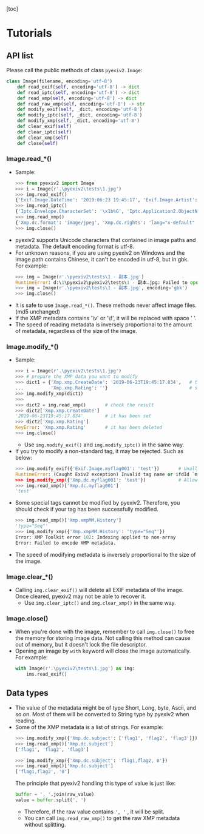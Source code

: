 [toc]

# Tutorials

## API list

Please call the public methods of class `pyexiv2.Image`:
```python
class Image(filename, encoding='utf-8')
    def read_exif(self, encoding='utf-8') -> dict
    def read_iptc(self, encoding='utf-8') -> dict
    def read_xmp(self, encoding='utf-8') -> dict
    def read_raw_xmp(self, encoding='utf-8') -> str
    def modify_exif(self, _dict, encoding='utf-8')
    def modify_iptc(self, _dict, encoding='utf-8')
    def modify_xmp(self, _dict, encoding='utf-8')
    def clear_exif(self)
    def clear_iptc(self)
    def clear_xmp(self)
    def close(self)
```

### Image.read_*()

- Sample:
    ```python
    >>> from pyexiv2 import Image
    >>> i = Image(r'.\pyexiv2\tests\1.jpg')
    >>> img.read_exif()
    {'Exif.Image.DateTime': '2019:06:23 19:45:17', 'Exif.Image.Artist': 'TEST', 'Exif.Image.Rating': '4', ...}
    >>> img.read_iptc()
    {'Iptc.Envelope.CharacterSet': '\x1b%G', 'Iptc.Application2.ObjectName': 'TEST', 'Iptc.Application2.Keywords': 'TEST', ...}
    >>> img.read_xmp()
    {'Xmp.dc.format': 'image/jpeg', 'Xmp.dc.rights': 'lang="x-default" TEST', 'Xmp.dc.subject': 'TEST', ...}
    >>> img.close()
    ```
- pyexiv2 supports Unicode characters that contained in image paths and metadata. The default encoding format is utf-8.
- For unknown reasons, if you are using pyexiv2 on Windows and the image path contains Chinese, it can't be encoded in utf-8, but in gbk. For example:
    ```python
    >>> img = Image(r'.\pyexiv2\tests\1 - 副本.jpg')
    RuntimeError: d:\1\pyexiv2\pyexiv2\tests\1 - 副本.jpg: Failed to open the data source: No such file or directory (errno = 2)
    >>> img = Image(r'.\pyexiv2\tests\1 - 副本.jpg', encoding='gbk')
    >>> img.close()
    ```
- It is safe to use `Image.read_*()`. These methods never affect image files. (md5 unchanged)
- If the XMP metadata contains '\v' or '\f', it will be replaced with space ' '.
- The speed of reading metadata is inversely proportional to the amount of metadata, regardless of the size of the image.

### Image.modify_*()

- Sample:
    ```python
    >>> i = Image(r'.\pyexiv2\tests\1.jpg')
    >>> # prepare the XMP data you want to modify
    >>> dict1 = {'Xmp.xmp.CreateDate': '2019-06-23T19:45:17.834',   # this will overwrite its original value, or add it if it doesn't exist
    ...          'Xmp.xmp.Rating': ''}                              # set an empty str explicitly to delete the datum
    >>> img.modify_xmp(dict1)
    >>>
    >>> dict2 = img.read_xmp()       # check the result
    >>> dict2['Xmp.xmp.CreateDate']
    '2019-06-23T19:45:17.834'        # it has been set
    >>> dict2['Xmp.xmp.Rating']
    KeyError: 'Xmp.xmp.Rating'       # it has been deleted
    >>> img.close()
    ```
    - Use `img.modify_exif()` and `img.modify_iptc()` in the same way.
- If you try to modify a non-standard tag, it may be rejected. Such as below:
    ```python
    >>> img.modify_exif({'Exif.Image.myflag001': 'test'})       # Unallowed
    RuntimeError: (Caught Exiv2 exception) Invalid tag name or ifdId `myflag001', ifdId 1
    >>> img.modify_xmp({'Xmp.dc.myflag001': 'test'})            # Allowed
    >>> img.read_xmp()['Xmp.dc.myflag001']
    'test'
    ```
- Some special tags cannot be modified by pyexiv2. Therefore, you should check if your tag has been successfully modified.
    ```python
    >>> img.read_xmp()['Xmp.xmpMM.History']
    'type="Seq"'
    >>> img.modify_xmp({'Xmp.xmpMM.History': 'type="Seq"'})
    Error: XMP Toolkit error 102: Indexing applied to non-array
    Error: Failed to encode XMP metadata.
    ```
- The speed of modifying metadata is inversely proportional to the size of the image.

### Image.clear_*()

- Calling `img.clear_exif()` will delete all EXIF metadata of the image. Once cleared, pyexiv2 may not be able to recover it.
  - Use `img.clear_iptc()` and `img.clear_xmp()` in the same way.

### Image.close()

- When you're done with the image, remember to call `img.close()` to free the memory for storing image data. Not calling this method can cause out of memory, but it doesn't lock the file descriptor.
- Opening an image by `with` keyword will close the image automatically. For example:
    ```python
    with Image(r'.\pyexiv2\tests\1.jpg') as img:
        ims.read_exif()
    ```

## Data types

- The value of the metadata might be of type Short, Long, byte, Ascii, and so on. Most of them will be converted to String type by pyexiv2 when reading.
- Some of the XMP metadata is a list of strings. For example:
    ```python
    >>> img.modify_xmp({'Xmp.dc.subject': ['flag1', 'flag2', 'flag3']})
    >>> img.read_xmp()['Xmp.dc.subject']
    ['flag1', 'flag2', 'flag3']
    ```
    ```python
    >>> img.modify_xmp({'Xmp.dc.subject': 'flag1,flag2, 0'})
    >>> img.read_xmp()['Xmp.dc.subject']
    ['flag1,flag2', '0']
    ```
    The principle that pyexiv2 handling this type of value is just like:
    ```python
    buffer = ', '.join(raw_value)
    value = buffer.split(', ')
    ```
    - Therefore, if the raw value contains `', '` , it will be split.
    - You can call `img.read_raw_xmp()` to get the raw XMP metadata without splitting.
